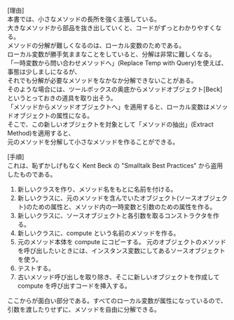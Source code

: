  [理由]  
 本書では、小さなメソッドの長所を強く主張している。  
 大きなメソッドから部品を抜き出していくと、コードがずっとわかりやすくなる。  
 メソッドの分解が難しくなるのは、ローカル変数のためである。  
 ローカル変数が勝手気ままなことをしていると、分解は非常に難しくなる。  
 「一時変数から問い合わせメソッドへ」(Replace Temp with Query)を使えば、事態は少しましになるが、  
 それでも分解が必要なメソッドをなかなか分解できないことがある。  
 そのような場合には、ツールボックスの奥底からメソッドオブジェクト[Beck]というとっておきの道具を取り出そう。  
 「メソッドからメソッドオブジェクトへ」を適用すると、ローカル変数はメソッドオブジェクトの属性になる。  
 そこで、この新しいオブジェクトを対象として「メソッドの抽出」(Extract Method)を適用すると、  
 元のメソッドを分解して小さなメソッドを作ることができる。  

 [手順]  
 これは、恥ずかしげもなく Kent Beck の "Smalltalk Best Practices" から盗用したものである。  
 1. 新しいクラスを作り、メソッド名をもとに名前を付ける。  
 2. 新しいクラスに、元のメソッドを含んでいたオブジェクト(ソースオブジェクト)のための属性と、メソッド内の一時変数と引数のための属性を作る。  
 3. 新しいクラスに、ソースオブジェクトと各引数を取るコンストラクタを作る。  
 4. 新しいクラスに、compute という名前のメソッドを作る。  
 5. 元のメソッド本体を compute にコピーする。
    元のオブジェクトのメソッドを呼び出したいときには、インスタンス変数にしてあるソースオブジェクトを使う。  
 6. テストする。  
 7. 古いメソッド呼び出しを取り除き、そこに新しいオブジェクトを作成して compute を呼び出すコードを挿入する。  
 
 ここからが面白い部分である。すべてのローカル変数が属性になっているので、引数を渡したりせずに、メソッドを自由に分解できる。  
